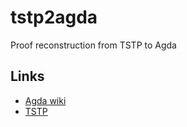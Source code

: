 # tstp2agda

Proof reconstruction from TSTP to Agda

## Links

* [Agda wiki](http://wiki.portal.chalmers.se/agda/pmwiki.php)
* [TSTP](http://www.cs.miami.edu/~tptp/TSTP/)
